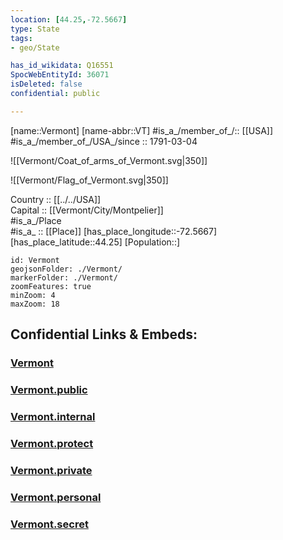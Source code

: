 ```yaml
---
location: [44.25,-72.5667] 
type: State
tags:
- geo/State

has_id_wikidata: Q16551 
SpocWebEntityId: 36071
isDeleted: false
confidential: public

---
```

[name::Vermont] 
[name-abbr::VT] 
#is_a_/member_of_/:: [[USA]]
#is_a_/member_of_/USA_/since :: 1791-03-04


![[Vermont/Coat_of_arms_of_Vermont.svg|350]] 

![[Vermont/Flag_of_Vermont.svg|350]] 


Country :: [[../../USA]]  
Capital :: [[Vermont/City/Montpelier]]  
#is_a_/Place  
#is_a_ :: [[Place]] 
[has_place_longitude::-72.5667] 
[has_place_latitude::44.25] 
[Population::] 



```leaflet
id: Vermont
geojsonFolder: ./Vermont/
markerFolder: ./Vermont/
zoomFeatures: true 
minZoom: 4 
maxZoom: 18
```


## Confidential Links & Embeds: 

### [Vermont](/_Standards/Earth/Continent/America~North/USA/USA~Eastern/Vermont.md) 

### [Vermont.public](/_public/Earth/Continent/America~North/USA/USA~Eastern/Vermont.public.md) 

### [Vermont.internal](/_internal/Earth/Continent/America~North/USA/USA~Eastern/Vermont.internal.md) 

### [Vermont.protect](/_protect/Earth/Continent/America~North/USA/USA~Eastern/Vermont.protect.md) 

### [Vermont.private](/_private/Earth/Continent/America~North/USA/USA~Eastern/Vermont.private.md) 

### [Vermont.personal](/_personal/Earth/Continent/America~North/USA/USA~Eastern/Vermont.personal.md) 

### [Vermont.secret](/_secret/Earth/Continent/America~North/USA/USA~Eastern/Vermont.secret.md)

